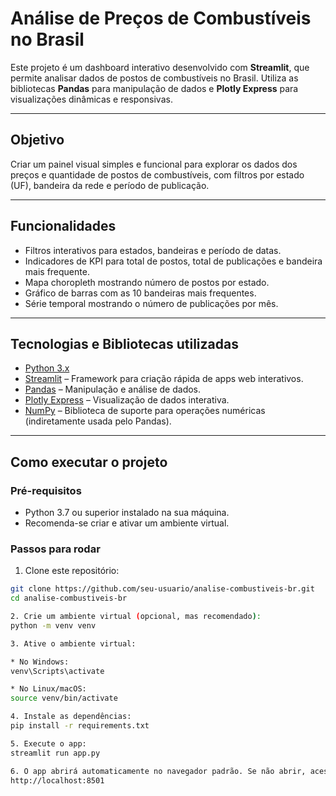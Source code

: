 # Análise de Preços de Combustíveis no Brasil

Este projeto é um dashboard interativo desenvolvido com **Streamlit**, que permite analisar dados de postos de combustíveis no Brasil. Utiliza as bibliotecas **Pandas** para manipulação de dados e **Plotly Express** para visualizações dinâmicas e responsivas.

---

## Objetivo

Criar um painel visual simples e funcional para explorar os dados dos preços e quantidade de postos de combustíveis, com filtros por estado (UF), bandeira da rede e período de publicação. 

---

## Funcionalidades

- Filtros interativos para estados, bandeiras e período de datas.
- Indicadores de KPI para total de postos, total de publicações e bandeira mais frequente.
- Mapa choropleth mostrando número de postos por estado.
- Gráfico de barras com as 10 bandeiras mais frequentes.
- Série temporal mostrando o número de publicações por mês.

---

## Tecnologias e Bibliotecas utilizadas

- [Python 3.x](https://www.python.org/)
- [Streamlit](https://streamlit.io/) – Framework para criação rápida de apps web interativos.
- [Pandas](https://pandas.pydata.org/) – Manipulação e análise de dados.
- [Plotly Express](https://plotly.com/python/plotly-express/) – Visualização de dados interativa.
- [NumPy](https://numpy.org/) – Biblioteca de suporte para operações numéricas (indiretamente usada pelo Pandas).

---

## Como executar o projeto

### Pré-requisitos

- Python 3.7 ou superior instalado na sua máquina.
- Recomenda-se criar e ativar um ambiente virtual.

### Passos para rodar

1. Clone este repositório:

```bash
git clone https://github.com/seu-usuario/analise-combustiveis-br.git
cd analise-combustiveis-br

2. Crie um ambiente virtual (opcional, mas recomendado):
python -m venv venv

3. Ative o ambiente virtual:

* No Windows:
venv\Scripts\activate

* No Linux/macOS:
source venv/bin/activate

4. Instale as dependências:
pip install -r requirements.txt

5. Execute o app:
streamlit run app.py

6. O app abrirá automaticamente no navegador padrão. Se não abrir, acesse:
http://localhost:8501

